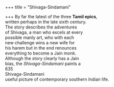 +++
title = "Shivaga-Sindamani"

+++
By far the latest of the three **Tamil epics**,  
written perhaps in the late sixth century.  
The story describes the adventures  
of Shivaga, a man who excels at every  
possible manly art, who with each  
new challenge wins a new wife for  
his harem but in the end renounces  
everything to become a Jain monk.  
Although the story clearly has a Jain  
bias, the *Shivaga-Sindamani* paints a  
635  
Shivaga-Sindamani  
useful picture of contemporary southern Indian life.